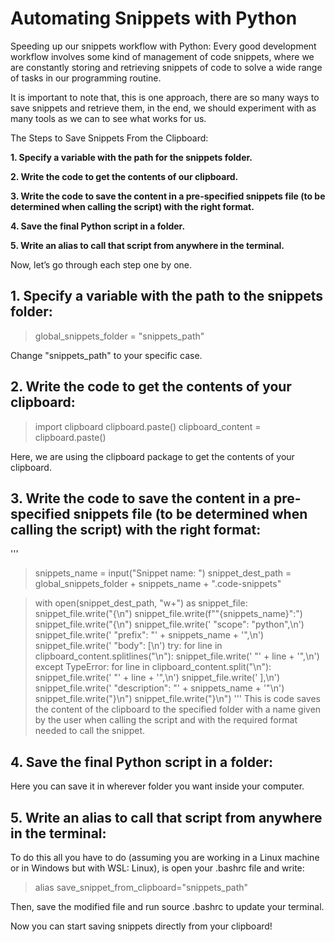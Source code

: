 # Automating Snippets with Python

Speeding up our snippets workflow with Python: Every good development workflow involves some kind of management of code snippets, where we are constantly storing and retrieving snippets of code to solve a wide range of tasks in our programming routine.

It is important to note that, this is one approach, there are so many ways to save snippets and retrieve them, in the end, we should experiment with as many tools as we can to see what works for us.

The Steps to Save Snippets From the Clipboard:

**1. Specify a variable with the path for the snippets folder.**

**2. Write the code to get the contents of our clipboard.**

**3. Write the code to save the content in a pre-specified snippets file (to be determined when calling the script) with the right format.**

**4. Save the final Python script in a folder.**

**5. Write an alias to call that script from anywhere in the terminal.**

Now, let’s go through each step one by one.

## 1. Specify a variable with the path to the snippets folder:

> global_snippets_folder = "snippets_path" 

Change "snippets_path" to your specific case.

## 2. Write the code to get the contents of your clipboard:

> import clipboard
> clipboard.paste()
> clipboard_content = clipboard.paste()

Here, we are using the clipboard package to get the contents of your clipboard.

## 3. Write the code to save the content in a pre-specified snippets file (to be determined when calling the script) with the right format:
'''
> snippets_name = input("Snippet name: ")
> snippet_dest_path = global_snippets_folder + snippets_name + ".code-snippets"

> with open(snippet_dest_path, "w+") as snippet_file:
>     snippet_file.write("{\n")
>     snippet_file.write(f"\"{snippets_name}\":")
>     snippet_file.write("{\n")
>     snippet_file.write('    "scope": "python",\n')
>     snippet_file.write('    "prefix": "' + snippets_name + '",\n')
>     snippet_file.write('    "body": [\n')
>     try:
>         for line in clipboard_content.splitlines("\n"):
>             snippet_file.write('        "' + line + '",\n')
>     except TypeError:
>         for line in clipboard_content.split("\n"):
>             snippet_file.write('        "' + line + '",\n')
>     snippet_file.write('    ],\n')
>     snippet_file.write('    "description": "' + snippets_name + '"\n')
>     snippet_file.write("}\n")
>     snippet_file.write("}\n")
'''
This is code saves the content of the clipboard to the specified folder with a name given by the user when calling the script and with the required format needed to call the snippet.
    
## 4. Save the final Python script in a folder:

Here you can save it in wherever folder you want inside your computer.

## 5. Write an alias to call that script from anywhere in the terminal:

To do this all you have to do (assuming you are working in a Linux machine or in Windows but with WSL: Linux), is open your .bashrc file and write:

> alias save_snippet_from_clipboard="snippets_path"

Then, save the modified file and run source .bashrc to update your terminal.

Now you can start saving snippets directly from your clipboard!
